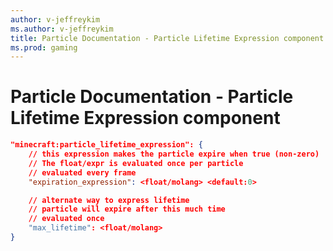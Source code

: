 ```yaml
---
author: v-jeffreykim
ms.author: v-jeffreykim
title: Particle Documentation - Particle Lifetime Expression component
ms.prod: gaming
---
```


# Particle Documentation - Particle Lifetime Expression component

```json
"minecraft:particle_lifetime_expression": {
    // this expression makes the particle expire when true (non-zero)
    // The float/expr is evaluated once per particle
    // evaluated every frame
    "expiration_expression": <float/molang> <default:0>

    // alternate way to express lifetime
    // particle will expire after this much time
    // evaluated once
    "max_lifetime": <float/molang>
}
```
